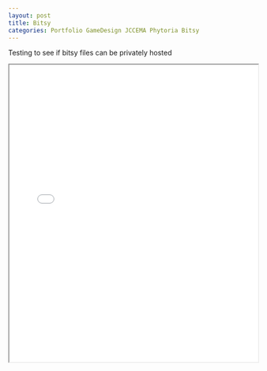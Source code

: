 ```yaml
---
layout: post
title: Bitsy
categories: Portfolio GameDesign JCCEMA Phytoria Bitsy
---
```


Testing to see if bitsy files can be privately hosted

<iframe src="assets/Bitsy/finally_awake.html" style="width: 100%; height: 600px;"></iframe>
